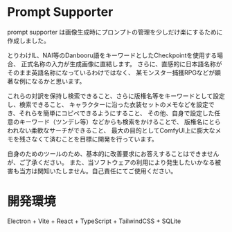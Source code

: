 # Prompt Supporter

prompt supporter は画像生成時にプロンプトの管理を少しだけ楽にするために作成しました。

とりわけIL、NAI等のDanbooru語をキーワードとしたCheckpointを使用する場合、
正式名称の入力が生成画像に直結します。
さらに、直感的に日本語名称がそのまま英語名称になっているわけではなく、
某モンスター捕獲RPGなどが顕著な例になるかと思います。

これらの対訳を保持し検索できること、さらに版権名等をキーワードとして設定し、検索できること、
キャラクターに沿った衣装セットのメモなどを設定でき、それらを簡単にコピペできるようにすること、
その他、自身で設定した任意のキーワード（ツンデレ等）などからも検索をかけることで、
版権名にとらわれない柔軟なサーチができること、
最大の目的としてComfyUI上に膨大なメモを残さなくて済むことを目標に開発を行っています。

自身のためのツールのため、基本的に改善要求にお答えすることはできませんが、ご了承ください。
また、当ソフトウェアの利用により発生したいかなる被害も当方は関知いたしません。自己責任にてご使用ください。

# 開発環境
Electron + Vite + React + TypeScript + TailwindCSS + SQLite